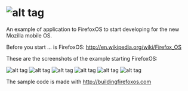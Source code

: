 ![alt tag](https://raw.github.com/fpmweb/starting-FirefoxOS/master/img/logo-strating.jpg)
=========

An example of application to FirefoxOS to start developing for the new Mozilla mobile OS.

Before you start ... is FirefoxOS: http://en.wikipedia.org/wiki/Firefox_OS

These are the screenshots of the example starting FirefoxOS:

![alt tag](https://raw.github.com/fpmweb/starting-FirefoxOS/master/img/capture1.jpg)
![alt tag](https://raw.github.com/fpmweb/starting-FirefoxOS/master/img/capture2.jpg)
![alt tag](https://raw.github.com/fpmweb/starting-FirefoxOS/master/img/capture3.jpg)
![alt tag](https://raw.github.com/fpmweb/starting-FirefoxOS/master/img/capture4.jpg)
![alt tag](https://raw.github.com/fpmweb/starting-FirefoxOS/master/img/capture5.jpg)
![alt tag](https://raw.github.com/fpmweb/starting-FirefoxOS/master/img/capture6.jpg)

The sample code is made with http://buildingfirefoxos.com
